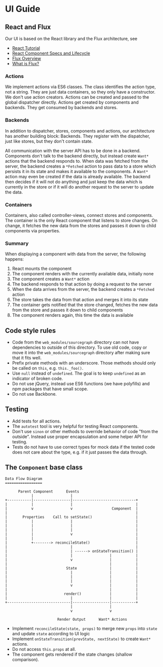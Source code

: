 UI Guide
========

React and Flux
--------------
Our UI is based on the React library and the Flux architecture, see
* [React Tutorial](http://facebook.github.io/react/docs/tutorial.html)
* [React Component Specs and Lifecycle](http://facebook.github.io/react/docs/component-specs.html)
* [Flux Overview](https://facebook.github.io/flux/docs/overview.html)
* [What is Flux?](http://fluxxor.com/what-is-flux.html)

### Actions
We implement actions via ES6 classes. The class identifies the action type, not a string. They are just data containers, so they only have a constructor. We don't use action creators. Actions can be created and passed to the global dispatcher directly. Actions get created by components and backends. They get consumed by backends and stores.

### Backends
In addition to dispatcher, stores, components and actions, our architecture has another building block: Backends. They register with the dispatcher, just like stores, but they don't contain state.

All communication with the server API has to be done in a backend. Components don't talk to the backend directly, but instead create `Want*` actions that the backend responds to. When data was fetched from the server, the backend creates a `*Fetched` action to pass data to a store which persists it in its state and makes it available to the components. A `Want*` action may even be created if the data is already available. The backend then decides if it will not do anything and just keep the data which is currently in the store or if it will do another request to the server to update the data.

### Containers
Containers, also called controller-views, connect stores and components. The container is the only React component that listens to store changes. On change, it fetches the new data from the stores and passes it down to child components via properties.

### Summary
When displaying a component with data from the server, the following happens:
1. React mounts the component
2. The component renders with the currently available data, initially none
3. The component creates a `Want*` action
4. The backend responds to that action by doing a request to the server
5. When the data arrives from the server, the backend creates a `*Fetched` action
6. The store takes the data from that action and merges it into its state
7. The container gets notified that the store changed, fetches the new data from the store and passes it down to child components
8. The component renders again, this time the data is available

Code style rules
----------------
* Code from the `web_modules/sourcegraph` directory can not have dependencies to outside of this directory. To use old code, copy or move it into the `web_modules/sourcegraph` directory after making sure that it fits well.
* Prefix private methods with an underscore. Those methods should only be called on `this`, e.g. `this._foo()`.
* Use `null` instead of `undefined`. The goal is to keep `undefined` as an indicator of broken code.
* Do not use jQuery, instead use ES6 functions (we have polyfills) and npm packages that have small scope.
* Do not use Backbone.

Testing
-------
* Add tests for all actions.
* The `autotest` tool is very helpful for testing React components.
* Don't use `sinon` or other methods to override behavior of code "from the outside". Instead use proper encapsulation and some helper API for testing.
* Tests do not have to use correct types for mock data if the tested code does not care about the type, e.g. if it just passes the data through.

The `Component` base class
--------------------------

    Data Flow Diagram
    =================

          Parent Component      Events
                |                 |
    +-----------|-----------------|-----------------------------+
    |           |                 |                             |
    |           v                 v                  Component  |
    |                                                           |
    |       Properties    Call to setState()                    |
    |           |                 |                             |
    |           |                 |                             |
    |           |                 |                             |
    |           |                 v                             |
    |           |                                               |
    |           +--------> reconcileState()                     |
    |                             |                             |
    |                             | ------> onStateTransition() |
    |                             |                 |           |
    |                             v                 |           |
    |                                               |           |
    |                           State               |           |
    |                             |                 |           |
    |                             |                 |           |
    |                             |                 |           |
    |                             v                 |           |
    |                                               |           |
    |                          render()             |           |
    |                             |                 |           |
    +-----------------------------|-----------------|-----------+
                                  |                 |
                                  v                 v

                            Render Output      Want* Actions

* Implement `reconcileState(state, props)` to merge new `props` into `state` and update `state` according to UI logic
* Implement `onStateTransition(prevState, nextState)` to create `Want*` actions.
* Do not access `this.props` at all.
* The component gets rendered if the state changes (shallow comparison).
